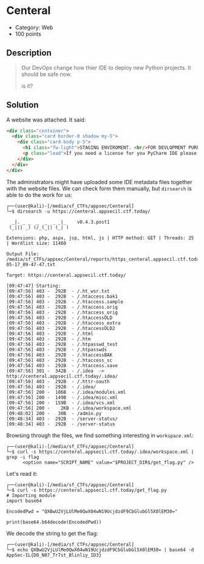 
# Centeral

* Category: Web
* 100 points

## Description

> Our DevOps change how thier IDE to deploy new Python projects. It should be safe now. 
> 
> is it?

## Solution

A website was attached. It said:

```html
<div class="container">
  <div class="card border-0 shadow my-5">
    <div class="card-body p-5">
      <h1 class="fw-light">STAGING ENVIROMENT. <br/>FOR DEVLOPMENT PURPOSES ONLY.</h1>
      <p class="lead">If you need a license for you PyCharm IDE please contact IT.</p>
    </div>
  </div>
</div>
```

The administrators might have uploaded some IDE metadata files together with the website files. 
We can check form them manually, but `dirsearch` is able to do the work for us:

```console
┌──(user@kali)-[/media/sf_CTFs/appsec/Centeral]
└─$ dirsearch -u https://centeral.appsecil.ctf.today/

  _|. _ _  _  _  _ _|_    v0.4.3.post1
 (_||| _) (/_(_|| (_| )

Extensions: php, aspx, jsp, html, js | HTTP method: GET | Threads: 25 | Wordlist size: 11460

Output File: /media/sf_CTFs/appsec/Centeral/reports/https_centeral.appsecil.ctf.today/__23-05-17_09-47-47.txt

Target: https://centeral.appsecil.ctf.today/

[09:47:47] Starting:
[09:47:56] 403 -  292B  - /.ht_wsr.txt
[09:47:56] 403 -  292B  - /.htaccess.bak1
[09:47:56] 403 -  292B  - /.htaccess.sample
[09:47:56] 403 -  292B  - /.htaccess.orig
[09:47:56] 403 -  292B  - /.htaccess_orig
[09:47:56] 403 -  292B  - /.htaccessOLD
[09:47:56] 403 -  292B  - /.htaccess_extra
[09:47:56] 403 -  292B  - /.htaccessOLD2
[09:47:56] 403 -  292B  - /.html
[09:47:56] 403 -  292B  - /.htm
[09:47:56] 403 -  292B  - /.htpasswd_test
[09:47:56] 403 -  292B  - /.htpasswds
[09:47:56] 403 -  292B  - /.htaccessBAK
[09:47:56] 403 -  292B  - /.htaccess_sc
[09:47:56] 403 -  292B  - /.htaccess.save
[09:47:56] 301 -  342B  - /.idea  ->  http://centeral.appsecil.ctf.today/.idea/
[09:47:56] 403 -  292B  - /.httr-oauth
[09:47:56] 403 -  292B  - /.idea/
[09:47:56] 200 -  186B  - /.idea/modules.xml
[09:47:56] 200 -  149B  - /.idea/misc.xml
[09:47:56] 200 -  159B  - /.idea/vcs.xml
[09:47:56] 200 -    2KB - /.idea/workspace.xml
[09:48:02] 200 -   30B  - /admin.py
[09:48:34] 403 -  292B  - /server-status/
[09:48:34] 403 -  292B  - /server-status
```

Browsing through the files, we find something interesting in `workspace.xml`:

```console
┌──(user@kali)-[/media/sf_CTFs/appsec/Centeral]
└─$ curl -s https://centeral.appsecil.ctf.today/.idea/workspace.xml | grep -i flag
      <option name="SCRIPT_NAME" value="$PROJECT_DIR$/get_flag.py" />
```

Let's read it:

```console
┌──(user@kali)-[/media/sf_CTFs/appsec/Centeral]
└─$ curl -s https://centeral.appsecil.ctf.today/get_flag.py
# Importing module
import base64

EncodedPwd = "QXBwU2VjLUlMe0QwX04wN19UcjdzdF9CbGlubGl5X0lEM30="

print(base64.b64decode(EncodedPwd))
```

We decode the string to get the flag:

```console
┌──(user@kali)-[/media/sf_CTFs/appsec/Centeral]
└─$ echo QXBwU2VjLUlMe0QwX04wN19UcjdzdF9CbGlubGl5X0lEM30= | base64 -d
AppSec-IL{D0_N07_Tr7st_Blinliy_ID3}
```

